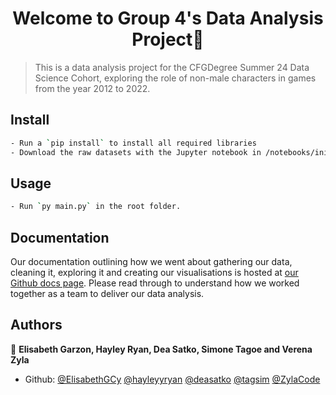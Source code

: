 <h1 align="center">Welcome to Group 4's Data Analysis Project👋</h1>
</p>

> This is a data analysis project for the CFGDegree Summer 24 Data Science Cohort, exploring the role of non-male characters in games from the year 2012 to 2022.

## Install

```sh
- Run a `pip install` to install all required libraries
- Download the raw datasets with the Jupyter notebook in /notebooks/initialise.ipynb
```

## Usage

```sh
- Run `py main.py` in the root folder.
```

## Documentation
Our documentation outlining how we went about gathering our data, cleaning it, exploring it and creating our visualisations is hosted at [our Github docs page](https://hayleyyryan.github.io/CFG_Degree_Project_Group_4/). Please read through to understand how we worked together as a team to deliver our data analysis.

## Authors

👤 **Elisabeth Garzon, Hayley Ryan, Dea Satko, Simone Tagoe and Verena Zyla**

* Github: [@ElisabethGCy](https://github.com/ElisabethGCy)
[@hayleyyryan](https://github.com/hayleyyryan)
[@deasatko](https://github.com/deasatko)
[@tagsim](https://github.com/tagsim)
[@ZylaCode](https://github.com/ZylaCode)
